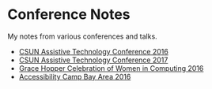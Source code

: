 # Conference Notes

My notes from various conferences and talks.

* [CSUN Assistive Technology Conference 2016](csun2016/README.md)
* [CSUN Assistive Technology Conference 2017](csun2017/README.md)
* [Grace Hopper Celebration of Women in Computing 2016](ghc2016/README.md)
* [Accessibility Camp Bay Area 2016](a11ycamp2016/README.md)
